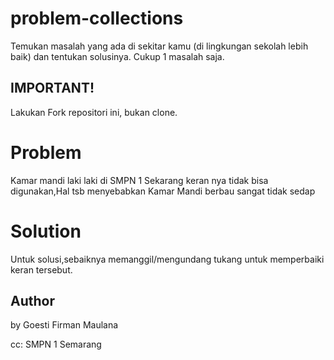 # problem-collections
Temukan masalah yang ada di sekitar kamu (di lingkungan sekolah lebih baik) dan tentukan solusinya. 
Cukup 1 masalah saja.

## IMPORTANT!
Lakukan Fork repositori ini, bukan clone.

# Problem
Kamar mandi laki laki di SMPN 1 Sekarang keran nya tidak bisa digunakan,Hal tsb menyebabkan Kamar Mandi berbau sangat tidak sedap

# Solution
Untuk solusi,sebaiknya memanggil/mengundang tukang untuk memperbaiki keran tersebut.


## Author
by Goesti Firman Maulana


cc: SMPN 1 Semarang
